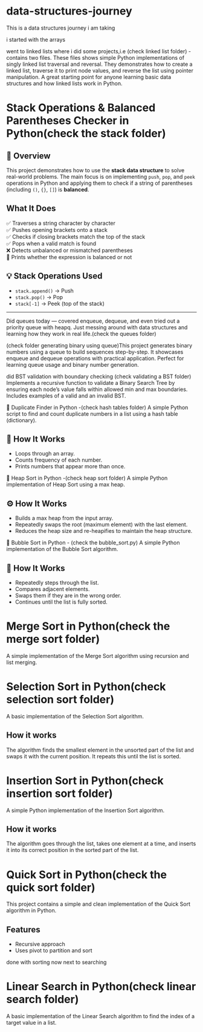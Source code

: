 # data-structures-journey
This is a data structures journey i am taking 


i started with the arrays 

went to linked lists where i did some projects,i.e (check linked list folder) - contains two files. These files shows simple Python implementations of singly linked list traversal and reversal. They demonstrates how to create a linked list, traverse it to print node values, and reverse the list using pointer manipulation. A great starting point for anyone learning basic data structures and how linked lists work in Python.


# Stack Operations & Balanced Parentheses Checker in Python(check the stack folder)

## 📌 Overview

This project demonstrates how to use the **stack data structure** to solve real-world problems. The main focus is on implementing `push`, `pop`, and `peek` operations in Python and applying them to check if a string of parentheses (including `()`, `{}`, `[]`) is **balanced**.
## What It Does
✅ Traverses a string character by character  
✅ Pushes opening brackets onto a stack  
✅ Checks if closing brackets match the top of the stack  
✅ Pops when a valid match is found  
❌ Detects unbalanced or mismatched parentheses  
🎉 Prints whether the expression is balanced or not
## 💡 Stack Operations Used
- `stack.append()` → Push  
- `stack.pop()` → Pop  
- `stack[-1]` → Peek (top of the stack)  

---



Did queues today — covered enqueue, dequeue, and even tried out a priority queue with heapq.
Just messing around with data structures and learning how they work in real life.(check the queues folder)



(check folder generating binary using queue)This project generates binary numbers using a queue to build sequences step-by-step.
It showcases enqueue and dequeue operations with practical application.
Perfect for learning queue usage and binary number generation.


did BST validation with boundary checking (check validating a BST folder)
Implements a recursive function to validate a Binary Search Tree by ensuring each node’s value falls within allowed min and max boundaries.  
Includes examples of a valid and an invalid BST.


🔁 Duplicate Finder in Python -(check hash tables folder)
A simple Python script to find and count duplicate numbers in a list using a hash table (dictionary).
## 🧠 How It Works
- Loops through an array.
- Counts frequency of each number.
- Prints numbers that appear more than once.




 🔺 Heap Sort in Python -(check heap sort folder)
A simple Python implementation of Heap Sort using a max heap.
## ⚙️ How It Works
- Builds a max heap from the input array.
- Repeatedly swaps the root (maximum element) with the last element.
- Reduces the heap size and re-heapifies to maintain the heap structure.



🔄 Bubble Sort in Python - (check the bubble_sort.py)
A simple Python implementation of the Bubble Sort algorithm.
## 🧠 How It Works
- Repeatedly steps through the list.
- Compares adjacent elements.
- Swaps them if they are in the wrong order.
- Continues until the list is fully sorted.



# Merge Sort in Python(check the merge sort folder)
A simple implementation of the Merge Sort algorithm using recursion and list merging.


# Selection Sort in Python(check selection sort folder)
A basic implementation of the Selection Sort algorithm.
## How it works
The algorithm finds the smallest element in the unsorted part of the list and swaps it with the current position. It repeats this until the list is sorted.


# Insertion Sort in Python(check insertion sort folder)
A simple Python implementation of the Insertion Sort algorithm.
## How it works
The algorithm goes through the list, takes one element at a time, and inserts it into its correct position in the sorted part of the list.


# Quick Sort in Python(check the quick sort folder)
This project contains a simple and clean implementation of the Quick Sort algorithm in Python.
## Features
- Recursive approach
- Uses pivot to partition and sort

done with sorting  now
next to searching 


# Linear Search in Python(check linear search folder)
A basic implementation of the Linear Search algorithm to find the index of a target value in a list.
